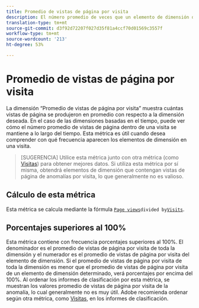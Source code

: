```yaml
---
title: Promedio de vistas de página por visita
description: El número promedio de veces que un elemento de dimensión determinado apareció en una visita.
translation-type: tm+mt
source-git-commit: d3f92d72207f027d35f81a4ccf70d01569c3557f
workflow-type: tm+mt
source-wordcount: '213'
ht-degree: 53%

---
```



# Promedio de vistas de página por visita

La dimensión “Promedio de vistas de página por visita” muestra cuántas vistas de página se produjeron en promedio con respecto a la dimensión deseada. En el caso de las dimensiones basadas en el tiempo, puede ver cómo el número promedio de vistas de página dentro de una visita se mantiene a lo largo del tiempo. Esta métrica es útil cuando desea comprender con qué frecuencia aparecen los elementos de dimensión en una visita.

>[SUGERENCIA] Utilice esta métrica junto con otra métrica (como [Visitas](visits.md)) para obtener mejores datos. Si utiliza esta métrica por sí misma, obtendrá elementos de dimensión que contengan vistas de página de anomalías por visita, lo que generalmente no es valioso.

## Cálculo de esta métrica

Esta métrica se calcula mediante la fórmula [`Page views`](page-views.md)` divided by `[`Visits`](visits.md).

## Porcentajes superiores al 100%

Esta métrica contiene con frecuencia porcentajes superiores al 100%. El denominador es el promedio de vistas de página por visita de toda la dimensión y el numerador es el promedio de vistas de página por visita del elemento de dimensión. Si el promedio de vistas de página por visita de toda la dimensión es menor que el promedio de vistas de página por visita de un elemento de dimensión determinado, verá porcentajes por encima del 100%. Al ordenar los informes de clasificación por esta métrica, se muestran los valores promedio de vistas de página por visita de la anomalía, lo cual generalmente no es muy útil. Adobe recomienda ordenar según otra métrica, como [Visitas](visits.md), en los informes de clasificación.